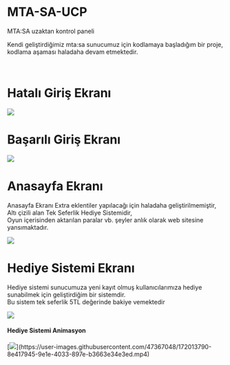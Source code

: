 # MTA-SA-UCP
MTA:SA uzaktan kontrol paneli

Kendi geliştirdiğimiz mta:sa sunucumuz için kodlamaya başladığım bir proje,
kodlama aşaması haladaha devam etmektedir.


<br>


<h1>Hatalı Giriş Ekranı</h1>
<img src="https://i.hizliresim.com/k80ne6b.PNG">
<br>
<h1>Başarılı Giriş Ekranı</h1>
<img src="https://i.hizliresim.com/l2oj0y4.PNG">
<br>
<h1>Anasayfa Ekranı</h1>
<p>Anasayfa Ekranı Extra eklentiler yapılacağı için haladaha geliştirilmemiştir, Altı çizili alan Tek Seferlik Hediye Sistemidir,<br>Oyun içerisinden aktarılan paralar vb. şeyler anlık olarak web sitesine yansımaktadır.</p>
<img src="https://i.hizliresim.com/6rbcw6v.PNG">
<br>
<h1>Hediye Sistemi Ekranı</h1>
<p>Hediye sistemi sunucumuza yeni kayıt olmuş kullanıcılarımıza hediye sunabilmek için geliştirdiğim bir sistemdir.<br> Bu sistem tek seferlik 5TL değerinde bakiye vemektedir</p>
<img src="https://i.hizliresim.com/efefrg0.PNG">
<h4>Hediye Sistemi Animasyon</h4>
[<img src="https://streamable.com/fvqh5c">](https://user-images.githubusercontent.com/47367048/172013790-8e417945-9e1e-4033-897e-b3663e34e3ed.mp4)
